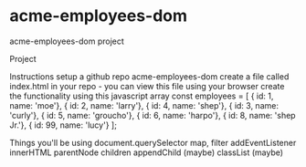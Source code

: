 # acme-employees-dom
acme-employees-dom project

Project


Instructions
setup a github repo acme-employees-dom
create a file called index.html in your repo - you can view this file using your browser
create the functionality using this javascript array
    const employees = [
    { id: 1, name: 'moe'},
    { id: 2, name: 'larry'},
    { id: 4, name: 'shep'},
    { id: 3, name: 'curly'},
    { id: 5, name: 'groucho'},
    { id: 6, name: 'harpo'},
    { id: 8, name: 'shep Jr.'},
    { id: 99, name: 'lucy'}
  ];

Things you'll be using
document.querySelector
map, filter
addEventListener
innerHTML
parentNode
children
appendChild (maybe)
classList (maybe)